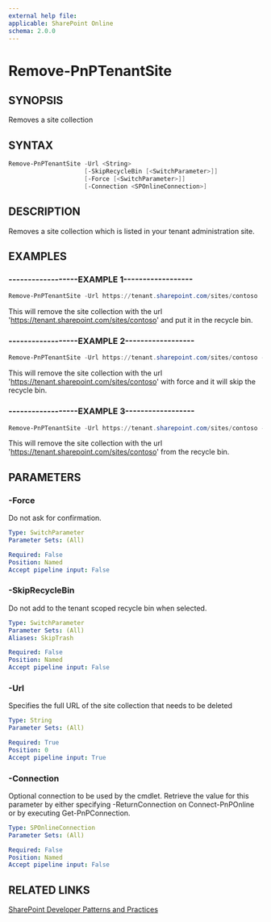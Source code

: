 ```yaml
---
external help file:
applicable: SharePoint Online
schema: 2.0.0
---
```

# Remove-PnPTenantSite

## SYNOPSIS
Removes a site collection

## SYNTAX 

```powershell
Remove-PnPTenantSite -Url <String>
                     [-SkipRecycleBin [<SwitchParameter>]]
                     [-Force [<SwitchParameter>]]
                     [-Connection <SPOnlineConnection>]
```

## DESCRIPTION
Removes a site collection which is listed in your tenant administration site.

## EXAMPLES

### ------------------EXAMPLE 1------------------
```powershell
Remove-PnPTenantSite -Url https://tenant.sharepoint.com/sites/contoso
```

This will remove the site collection with the url 'https://tenant.sharepoint.com/sites/contoso'  and put it in the recycle bin.

### ------------------EXAMPLE 2------------------
```powershell
Remove-PnPTenantSite -Url https://tenant.sharepoint.com/sites/contoso -Force -SkipRecycleBin
```

This will remove the site collection with the url 'https://tenant.sharepoint.com/sites/contoso' with force and it will skip the recycle bin.

### ------------------EXAMPLE 3------------------
```powershell
Remove-PnPTenantSite -Url https://tenant.sharepoint.com/sites/contoso -FromRecycleBin
```

This will remove the site collection with the url 'https://tenant.sharepoint.com/sites/contoso' from the recycle bin.

## PARAMETERS

### -Force
Do not ask for confirmation.

```yaml
Type: SwitchParameter
Parameter Sets: (All)

Required: False
Position: Named
Accept pipeline input: False
```

### -SkipRecycleBin
Do not add to the tenant scoped recycle bin when selected.

```yaml
Type: SwitchParameter
Parameter Sets: (All)
Aliases: SkipTrash

Required: False
Position: Named
Accept pipeline input: False
```

### -Url
Specifies the full URL of the site collection that needs to be deleted

```yaml
Type: String
Parameter Sets: (All)

Required: True
Position: 0
Accept pipeline input: True
```

### -Connection
Optional connection to be used by the cmdlet. Retrieve the value for this parameter by either specifying -ReturnConnection on Connect-PnPOnline or by executing Get-PnPConnection.

```yaml
Type: SPOnlineConnection
Parameter Sets: (All)

Required: False
Position: Named
Accept pipeline input: False
```

## RELATED LINKS

[SharePoint Developer Patterns and Practices](https://aka.ms/sppnp)